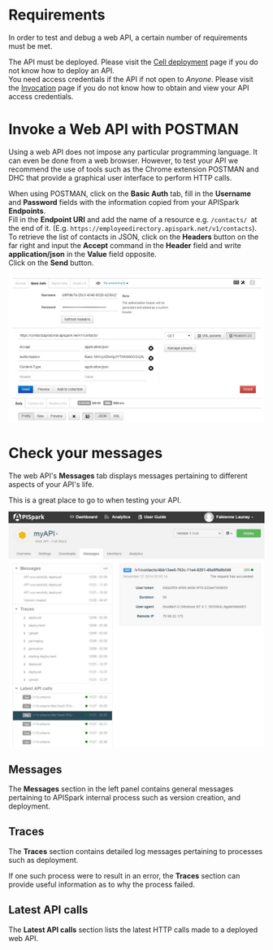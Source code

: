 # Requirements

In order to test and debug a web API, a certain number of requirements must be met.

The API must be deployed. Please visit the [Cell deployment](technical-resources/apispark/guide/explore/cell-deployment "Cell deployment") page if you do not know how to deploy an API.  
You need access credentials if the API if not open to *Anyone*. Please visit the [Invocation](technical-resources/apispark/guide/publish/publish/invocation "Invocation") page if you do not know how to obtain and view your API access credentials.

# Invoke a Web API with POSTMAN

Using a web API does not impose any particular programming language. It can even be done from a web browser. However, to test your API we recommend the use of tools such as the Chrome extension POSTMAN and DHC that provide a graphical user interface to perform HTTP calls.

When using POSTMAN, click on the **Basic Auth** tab, fill in the **Username** and **Password** fields with the information copied from your APISpark **Endpoints**.  
Fill in the **Endpoint URI** and add the name of a resource e.g. `/contacts/ `at the end of it. (E.g. `https://employeedirectory.apispark.net/v1/contacts`).  
To retrieve the list of contacts in JSON, click on the **Headers** button on the far right and input the **Accept** command in the **Header** field and write **application/json** in the **Value** field opposite.  
Click on the **Send** button.

![POSTMAN](images/postman.jpg "POSTMAN")

# Check your messages

The web API's **Messages** tab displays messages pertaining to different aspects of your API's life.

This is a great place to go to when testing your API.

![Messages](images/messages.jpg "Messages")

## Messages

The **Messages** section in the left panel contains general messages pertaining to APISpark internal process such as version creation, and deployment.

## Traces

The **Traces** section contains detailed log messages pertaining to processes such as deployment.

If one such process were to result in an error, the **Traces** section can provide useful information as to why the process failed.

## Latest API calls

The **Latest API calls** section lists the latest HTTP calls made to a deployed web API.
